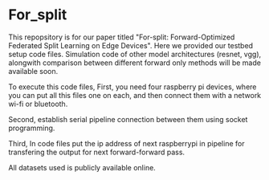 # For_split
This repopsitory is for our paper titled "For-split: Forward-Optimized Federated Split Learning on Edge Devices". Here we provided our testbed setup code files. Simulation code of other model architectures (resnet, vgg), alongwith comparison between different forward only methods will be made available soon.

To execute this code files, First, you need four raspberry pi devices, where you can put all this files one on each, and then connect them with a network wi-fi or bluetooth. 

Second, establish serial pipeline connection between them using socket programming.

Third, In code files put the ip address of next raspberrypi in pipeline for transfering the output for next forward-forward pass.

All datasets used is publicly available online.
